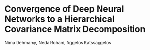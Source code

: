 # Convergence of Deep Neural Networks to a Hierarchical Covariance Matrix Decomposition

Nima Dehmamy, Neda Rohani, Aggelos Katssaggelos

